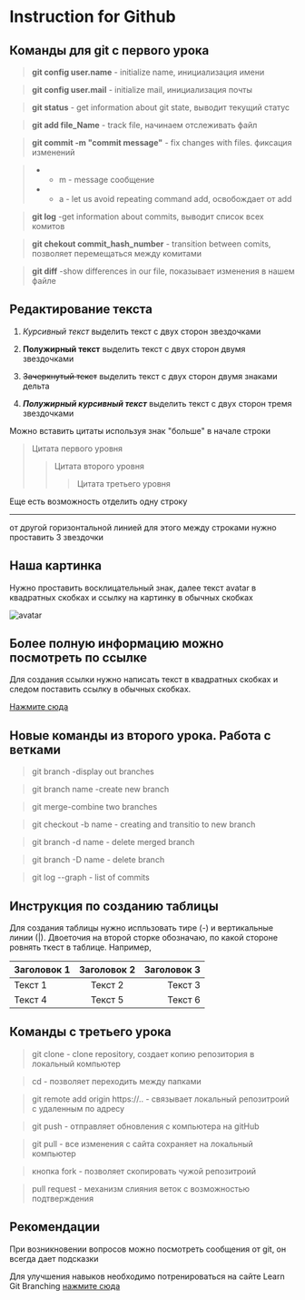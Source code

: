 # Instruction for Github

##  Команды для git с первого урока

>**git config user.name** - initialize name, инициализация имени

>**git config user.mail** - initialize mail, инициализация почты

>**git status** - get information about git state, выводит текущий статус

>**git add file_Name** - track file, начинаем отслеживать файл

>**git commit -m "commit message"** - fix changes with files. фиксация изменений

>- - m - message сообщение
>- - a - let us avoid repeating command add, освобождает от add 

>**git log** -get information about commits, выводит список всех комитов

>**git chekout commit_hash_number** - transition between comits, позволяет перемещаться между комитами

>**git diff** -show differences in our file, показывает изменения в нашем файле

## Редактирование текста
1. *Курсивный текст* выделить текст с двух сторон звездочками

2. **Полужирный текст** выделить текст с двух сторон двумя звездочками

3. ~~Зачеркнутый текст~~ выделить текст с двух сторон двумя знаками дельта

4. ***Полужирный курсивный текст*** выделить текст с двух сторон тремя звездочками

Можно вставить цитаты используя знак "больше" в начале строки
>Цитата первого уровня
>>Цитата второго уровня
>>>Цитата третьего уровня

Еще есть возможность отделить одну строку 
***
от другой горизонтальной линией для этого между строками нужно проставить 3 звездочки
## Наша картинка 
Нужно проставить восклицательный знак, далее текст avatar в квадратных скобках и ссылку на картинку в обычных скобках

![avatar](https://miro.medium.com/max/1400/1*vB5N41B_wM8Bmgeq41262w.png)

## Более полную информацию можно посмотреть по ссылке
Для создания ссылки нужно написать текст в квадратных скобках и следом поставить ссылку в обычных скобках.

[Нажмите сюда](https://gist.github.com/Jekins/2bf2d0638163f1294637)

## Новые команды из второго урока. Работа с ветками
> git branch -display out branches

> git branch name -create new branch

>git merge-combine two branches

>git checkout -b name - creating and transitio to new branch

>git branch -d name - delete merged branch 

>git branch -D name - delete branch

>git log --graph - list of commits 

## Инструкция по созданию таблицы

Для создания таблицы нужно испльзовать тире (-) и вертикальные линии (|). Двоеточия на второй сторке обозначаю, по какой стороне ровнять ткест в таблице. Например,

|Заголовок 1| Заголовок 2|Заголовок 3|
|:---------|:----------:|---------:|
|Текст 1|Текст 2|Текст 3|
|Текст 4| Текст 5| Текст 6|

## Команды с третьего урока

> git clone - clone repository, создает копию репозитория в локальный компьютер

> cd - позволяет переходить между папками

> git remote add origin https://.. - связывает локальный репозитроий с удаленным по адресу

> git push - отправляет обновления c компьютера на gitHub

> git pull - все изменения с сайта сохраняет на локальный компьютер

>кнопка fork - позволяет скопировать чужой репозитроий

>pull request - механизм слияния веток с возможностью подтверждения

## Рекомендации
При возникновении вопросов можно посмотреть сообщения от git, он всегда дает подсказки

Для улучшения навыков необходимо потренироваться на сайте Learn Git Branching [нажмите сюда](https://learngitbranching.js.org/?locale=ru_RU)